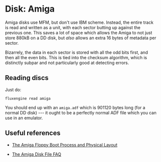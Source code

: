 Disk: Amiga
===========

Amiga disks use MFM, but don't use IBM scheme. Instead, the entire track is
read and written as a unit, with each sector butting up against the previous
one. This saves a lot of space which allows the Amiga to not just store 880kB
on a DD disk, but _also_ allows an extra 16 bytes of metadata per sector.

Bizarrely, the data in each sector is stored with all the odd bits first, and
then all the even bits. This is tied into the checksum algorithm, which is
distinctly subpar and not particularly good at detecting errors.

Reading discs
-------------

Just do:

```
fluxengine read amiga
```

You should end up with an `amiga.adf` which is 901120 bytes long (for a
normal DD disk) --- it ought to be a perfectly normal ADF file which you can
use in an emulator.

Useful references
-----------------

  - [The Amiga Floppy Boot Process and Physical
    Layout](https://wiki.amigaos.net/wiki/Amiga_Floppy_Boot_Process_and_Physical_Layout)

  - [The Amiga Disk File FAQ](http://lclevy.free.fr/adflib/adf_info.html)
